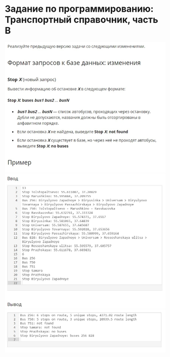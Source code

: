 # Задание по программированию: Транспортный справочник, часть B
![image](./../../assets/515.jpg)
![image](./../../assets/516.jpg)
![image](./../../assets/517.jpg)
